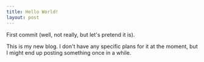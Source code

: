 ```yaml
---
title: Hello World!
layout: post
---
```


First commit (well, not really, but let's pretend it is).

This is my new blog. I don't have any specific plans for it at the
moment, but I might end up posting something once in a while.
